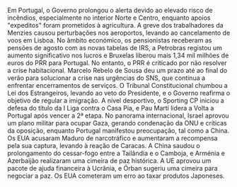 Em Portugal, o Governo prolongou o alerta devido ao elevado risco de incêndios, especialmente no interior Norte e Centro, enquanto apoios "expeditos" foram prometidos à agricultura. A greve dos trabalhadores da Menzies causou perturbações nos aeroportos, levando ao cancelamento de voos em Lisboa. No âmbito económico, os pensionistas receberam as pensões de agosto com as novas tabelas de IRS, a Petrobras registou um aumento significativo nos lucros e Bruxelas liberou mais 1,34 mil milhões de euros do PRR para Portugal. No entanto, o PRR é criticado por não resolver a crise habitacional. Marcelo Rebelo de Sousa deu um prazo até ao final do verão para solucionar a crise nas urgências do SNS, que continua a enfrentar encerramentos de serviços. O Tribunal Constitucional chumbou a Lei dos Estrangeiros, levando ao veto do Presidente, e o Governo reafirma o objetivo de regular a imigração. A nível desportivo, o Sporting CP iniciou a defesa do título da I Liga contra o Casa Pia, e Pau Martí lidera a Volta a Portugal após vencer a 2ª etapa.
No panorama internacional, Israel aprovou um plano militar para ocupar Gaza, gerando condenação da ONU e críticas da oposição, enquanto Portugal manifestou preocupação, tal como a China. Os EUA acusaram Maduro de narcotráfico e aumentaram a recompensa pela sua captura, levando à reação de Caracas. A China saudou o prolongamento do cessar-fogo entre a Tailândia e o Camboja, e Arménia e Azerbaijão realizaram uma cimeira de paz histórica. A UE aprovou um pacote de ajuda financeira à Ucrânia, e Órban sugeriu uma cimeira para negociar a paz. Os EUA cometeram um erro ao taxar produtos Japoneses.